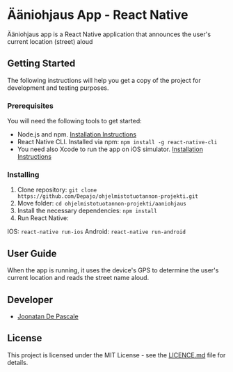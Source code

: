 # Ääniohjaus App - React Native

Ääniohjaus app is a React Native application that announces the user's current location (street) aloud

## Getting Started

The following instructions will help you get a copy of the project for development and testing purposes.

### Prerequisites

You will need the following tools to get started:

- Node.js and npm. [Installation Instructions](https://nodejs.org/en/download/)
- React Native CLI. Installed via npm: `npm install -g react-native-cli`
- You need also Xcode to run the app on iOS simulator. [Installation Instructions](https://developer.apple.com/xcode/)

### Installing

1. Clone repository: `git clone https://github.com/Depajo/ohjelmistotuotannon-projekti.git`
2. Move folder: `cd ohjelmistotuotannon-projekti/aaniohjaus`
3. Install the necessary dependencies: `npm install`
4. Run React Native:

IOS: `react-native run-ios`
Android: `react-native run-android`

## User Guide

When the app is running, it uses the device's GPS to determine the user's current location and reads the street name aloud.

## Developer

- [Joonatan De Pascale](https://github.com/depajo)

## License

This project is licensed under the MIT License - see the [LICENCE.md](LICENSE.md) file for details.
